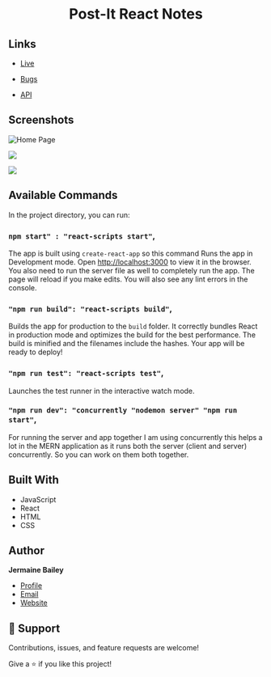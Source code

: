 <h1 align="center"><Post-It React Notes>Post-It React Notes</h1>

<p align="center"><project-description></p>

## Links

- [Live](<https://post-it-react-notes.netlify.app/> "Live View")

- [Bugs](https://github.com/Rohit19060/<project-name>/issues "Issues Page")

- [API](<API Link> "API")

## Screenshots

![Home Page](/screenshot1.png "Home Page")

![](/screenshots/2.png)

![](/screenshots/3.png)

## Available Commands

In the project directory, you can run:

### `npm start" : "react-scripts start"`,

The app is built using `create-react-app` so this command Runs the app in Development mode. Open [http://localhost:3000](http://localhost:3000) to view it in the browser. You also need to run the server file as well to completely run the app. The page will reload if you make edits.
You will also see any lint errors in the console.

### `"npm run build": "react-scripts build"`,

Builds the app for production to the `build` folder. It correctly bundles React in production mode and optimizes the build for the best performance. The build is minified and the filenames include the hashes. Your app will be ready to deploy!

### `"npm run test": "react-scripts test"`,

Launches the test runner in the interactive watch mode.

### `"npm run dev": "concurrently "nodemon server" "npm run start"`,

For running the server and app together I am using concurrently this helps a lot in the MERN application as it runs both the server (client and server) concurrently. So you can work on them both together.


## Built With

- JavaScript
- React
- HTML
- CSS


## Author

**Jermaine Bailey**

- [Profile](https://github.com/rohit19060 "Rohit jain")
- [Email](mailto:jermaine@brandnetictechnologies.com?subject=Hi "Hi!")
- [Website](https://www.brandnetictechnologies.com/ "Welcome")

## 🤝 Support

Contributions, issues, and feature requests are welcome!

Give a ⭐️ if you like this project!